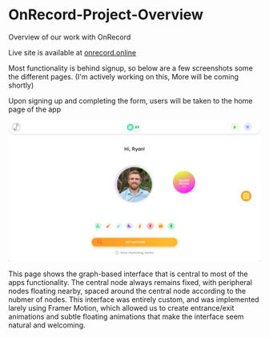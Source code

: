# OnRecord-Project-Overview
Overview of our work with OnRecord

Live site is available at [onrecord.online](https://onrecord.online/)

Most functionality is behind signup, so below are a few screenshots some the different pages.
(I'm actively working on this, More will be coming shortly)

Upon signing up and completing the form, users will be taken to the home page of the app

![App Home](App_Home.png)

This page shows the graph-based interface that is central to most of the apps functionality. 
The central node always remains fixed, with peripheral nodes floating nearby, spaced around the central node according to the nubmer of nodes. 
This interface was entirely custom, and was implemented larely using Framer Motion, which allowed us to create entrance/exit animations and subtle
floating animations that make the interface seem natural and welcoming. 


